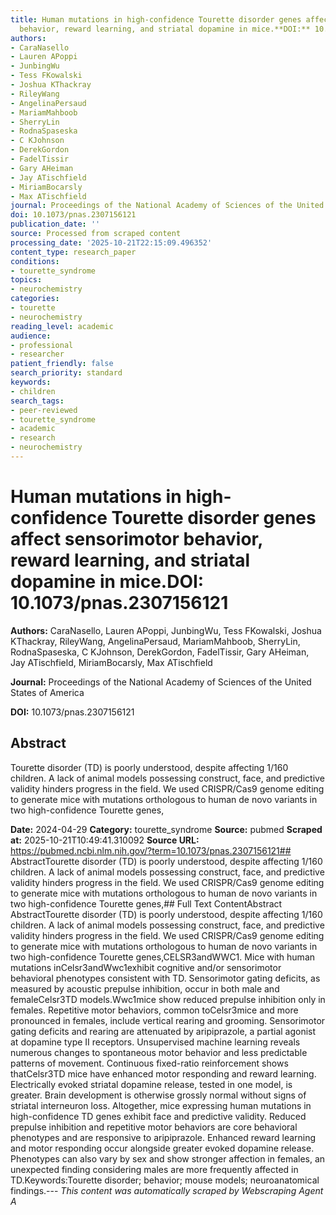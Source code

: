 ```yaml
---
title: Human mutations in high-confidence Tourette disorder genes affect sensorimotor
  behavior, reward learning, and striatal dopamine in mice.**DOI:** 10.1073/pnas.2307156121
authors:
- CaraNasello
- Lauren APoppi
- JunbingWu
- Tess FKowalski
- Joshua KThackray
- RileyWang
- AngelinaPersaud
- MariamMahboob
- SherryLin
- RodnaSpaseska
- C KJohnson
- DerekGordon
- FadelTissir
- Gary AHeiman
- Jay ATischfield
- MiriamBocarsly
- Max ATischfield
journal: Proceedings of the National Academy of Sciences of the United States of America
doi: 10.1073/pnas.2307156121
publication_date: ''
source: Processed from scraped content
processing_date: '2025-10-21T22:15:09.496352'
content_type: research_paper
conditions:
- tourette_syndrome
topics:
- neurochemistry
categories:
- tourette
- neurochemistry
reading_level: academic
audience:
- professional
- researcher
patient_friendly: false
search_priority: standard
keywords:
- children
search_tags:
- peer-reviewed
- tourette_syndrome
- academic
- research
- neurochemistry
---
```


# Human mutations in high-confidence Tourette disorder genes affect sensorimotor behavior, reward learning, and striatal dopamine in mice.**DOI:** 10.1073/pnas.2307156121

**Authors:** CaraNasello, Lauren APoppi, JunbingWu, Tess FKowalski, Joshua KThackray, RileyWang, AngelinaPersaud, MariamMahboob, SherryLin, RodnaSpaseska, C KJohnson, DerekGordon, FadelTissir, Gary AHeiman, Jay ATischfield, MiriamBocarsly, Max ATischfield

**Journal:** Proceedings of the National Academy of Sciences of the United States of America

**DOI:** 10.1073/pnas.2307156121

## Abstract

Tourette disorder (TD) is poorly understood, despite affecting 1/160 children. A lack of animal models possessing construct, face, and predictive validity hinders progress in the field. We used CRISPR/Cas9 genome editing to generate mice with mutations orthologous to human de novo variants in two high-confidence Tourette genes,

**Date:** 2024-04-29
**Category:** tourette_syndrome
**Source:** pubmed
**Scraped at:** 2025-10-21T10:49:41.310092
**Source URL:** https://pubmed.ncbi.nlm.nih.gov/?term=10.1073/pnas.2307156121## AbstractTourette disorder (TD) is poorly understood, despite affecting 1/160 children. A lack of animal models possessing construct, face, and predictive validity hinders progress in the field. We used CRISPR/Cas9 genome editing to generate mice with mutations orthologous to human de novo variants in two high-confidence Tourette genes,## Full Text ContentAbstract AbstractTourette disorder (TD) is poorly understood, despite affecting 1/160 children. A lack of animal models possessing construct, face, and predictive validity hinders progress in the field. We used CRISPR/Cas9 genome editing to generate mice with mutations orthologous to human de novo variants in two high-confidence Tourette genes,CELSR3andWWC1. Mice with human mutations inCelsr3andWwc1exhibit cognitive and/or sensorimotor behavioral phenotypes consistent with TD. Sensorimotor gating deficits, as measured by acoustic prepulse inhibition, occur in both male and femaleCelsr3TD models.Wwc1mice show reduced prepulse inhibition only in females. Repetitive motor behaviors, common toCelsr3mice and more pronounced in females, include vertical rearing and grooming. Sensorimotor gating deficits and rearing are attenuated by aripiprazole, a partial agonist at dopamine type II receptors. Unsupervised machine learning reveals numerous changes to spontaneous motor behavior and less predictable patterns of movement. Continuous fixed-ratio reinforcement shows thatCelsr3TD mice have enhanced motor responding and reward learning. Electrically evoked striatal dopamine release, tested in one model, is greater. Brain development is otherwise grossly normal without signs of striatal interneuron loss. Altogether, mice expressing human mutations in high-confidence TD genes exhibit face and predictive validity. Reduced prepulse inhibition and repetitive motor behaviors are core behavioral phenotypes and are responsive to aripiprazole. Enhanced reward learning and motor responding occur alongside greater evoked dopamine release. Phenotypes can also vary by sex and show stronger affection in females, an unexpected finding considering males are more frequently affected in TD.Keywords:Tourette disorder; behavior; mouse models; neuroanatomical findings.---
*This content was automatically scraped by Webscraping Agent A*